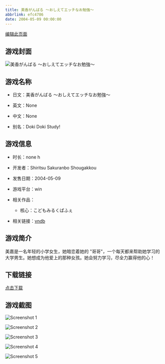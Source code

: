 ```yaml
---
title: 美香がんばる ～おしえてエッチなお勉強～
abbrlink: efc4786
date: 2004-05-09 00:00:00
---
```

[编辑此页面](https://github.com/ACG-3/ADV3-source/blob/main/source/_posts/games/%E7%BE%8E%E9%A6%99%E3%81%8C%E3%82%93%E3%81%B0%E3%82%8B%20%EF%BD%9E%E3%81%8A%E3%81%97%E3%81%88%E3%81%A6%E3%82%A8%E3%83%83%E3%83%81%E3%81%AA%E3%81%8A%E5%8B%89%E5%BC%B7%EF%BD%9E.md)

## 游戏封面

![美香がんばる ～おしえてエッチなお勉強～](https://pan.timero.xyz/d/onedrive/img_lib_001/%E7%BE%8E%E9%A6%99%E3%81%8C%E3%82%93%E3%81%B0%E3%82%8B%20%EF%BD%9E%E3%81%8A%E3%81%97%E3%81%88%E3%81%A6%E3%82%A8%E3%83%83%E3%83%81%E3%81%AA%E3%81%8A%E5%8B%89%E5%BC%B7%EF%BD%9E_cover.avif)


## 游戏名称

- 日文：美香がんばる ～おしえてエッチなお勉強～
- 英文：None
- 中文：None

- 别名：Doki Doki Study!


## 游戏信息

- 时长：none h
- 开发者：Shiritsu Sakuranbo Shougakkou
- 发售日期：2004-05-09
- 游戏平台：win
- 相关作品：
   - 核心：こどもみるくぱふぇ

- 相关链接：[vndb](https://vndb.org/v5907)


## 游戏简介

美嘉是一名年轻的小学女生，她暗恋着她的 "哥哥"，一个每天都来帮助她学习的大学男生。她想成为他爱上的那种女孩。她会努力学习，尽全力赢得他的心！


## 下载链接

[点击下载](https://pan.timero.xyz/onedrive/adv_lib_001/%E7%BE%8E%E9%A6%99%E3%81%8C%E3%82%93%E3%81%B0%E3%82%8B%20%EF%BD%9E%E3%81%8A%E3%81%97%E3%81%88%E3%81%A6%E3%82%A8%E3%83%83%E3%83%81%E3%81%AA%E3%81%8A%E5%8B%89%E5%BC%B7%EF%BD%9E)


## 游戏截图


![Screenshot 1](https://pan.timero.xyz/d/onedrive/img_lib_001/%E7%BE%8E%E9%A6%99%E3%81%8C%E3%82%93%E3%81%B0%E3%82%8B%20%EF%BD%9E%E3%81%8A%E3%81%97%E3%81%88%E3%81%A6%E3%82%A8%E3%83%83%E3%83%81%E3%81%AA%E3%81%8A%E5%8B%89%E5%BC%B7%EF%BD%9E_Screenshot_1.avif)

![Screenshot 2](https://pan.timero.xyz/d/onedrive/img_lib_001/%E7%BE%8E%E9%A6%99%E3%81%8C%E3%82%93%E3%81%B0%E3%82%8B%20%EF%BD%9E%E3%81%8A%E3%81%97%E3%81%88%E3%81%A6%E3%82%A8%E3%83%83%E3%83%81%E3%81%AA%E3%81%8A%E5%8B%89%E5%BC%B7%EF%BD%9E_Screenshot_2.avif)

![Screenshot 3](https://pan.timero.xyz/d/onedrive/img_lib_001/%E7%BE%8E%E9%A6%99%E3%81%8C%E3%82%93%E3%81%B0%E3%82%8B%20%EF%BD%9E%E3%81%8A%E3%81%97%E3%81%88%E3%81%A6%E3%82%A8%E3%83%83%E3%83%81%E3%81%AA%E3%81%8A%E5%8B%89%E5%BC%B7%EF%BD%9E_Screenshot_3.avif)

![Screenshot 4](https://pan.timero.xyz/d/onedrive/img_lib_001/%E7%BE%8E%E9%A6%99%E3%81%8C%E3%82%93%E3%81%B0%E3%82%8B%20%EF%BD%9E%E3%81%8A%E3%81%97%E3%81%88%E3%81%A6%E3%82%A8%E3%83%83%E3%83%81%E3%81%AA%E3%81%8A%E5%8B%89%E5%BC%B7%EF%BD%9E_Screenshot_4.avif)

![Screenshot 5](https://pan.timero.xyz/d/onedrive/img_lib_001/%E7%BE%8E%E9%A6%99%E3%81%8C%E3%82%93%E3%81%B0%E3%82%8B%20%EF%BD%9E%E3%81%8A%E3%81%97%E3%81%88%E3%81%A6%E3%82%A8%E3%83%83%E3%83%81%E3%81%AA%E3%81%8A%E5%8B%89%E5%BC%B7%EF%BD%9E_Screenshot_5.avif)

